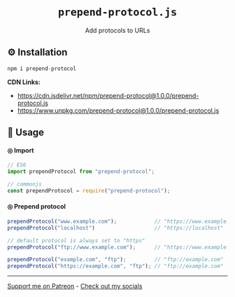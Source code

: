 <h1 align="center"><code>prepend-protocol.js</code></h1>

<p align="center">Add protocols to URLs</p>

## ⚙️ Installation

```js
npm i prepend-protocol
```

**CDN Links:**
- https://cdn.jsdelivr.net/npm/prepend-protocol@1.0.0/prepend-protocol.js
- https://www.unpkg.com/prepend-protocol@1.0.0/prepend-protocol.js

## 📖 Usage

#### ◎ Import

```js
// ES6
import prependProtocol from "prepend-protocol";

// commonjs
const prependProtocol = require("prepend-protocol");
```

#### ◎ Prepend protocol

```js
prependProtocol("www.example.com");            // "https://www.example.com"
prependProtocol("localhost")                   // "https://localhost"

// default protocol is always set to "https"
prependProtocol("ftp://www.example.com");      // "https://www.example.com"

prependProtocol("example.com", "ftp");         // "ftp://example.com"
prependProtocol("https://example.com", "ftp"); // "ftp://example.com"
```

---

[Support me on Patreon](https://www.patreon.com/axorax) - 
[Check out my socials](https://github.com/axorax/socials)